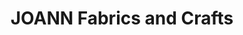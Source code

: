 ---
title: "JOANN Fabrics and Crafts"
url: /gallatin-valley-mall/joann-fabrics-and-crafts/
shop: Basteln
---